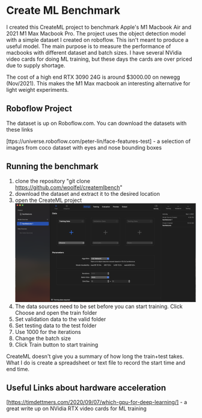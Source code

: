 # Create ML Benchmark

I created this CreateML project to benchmark Apple's M1 Macbook Air and 2021 M1 Max Macbook Pro. The project uses the object detection model with a simple dataset I created on roboflow. This isn't meant to produce a useful model. The main purpose is to measure the performance of macbooks with different dataset and batch sizes. I have several NVidia video cards for doing ML training, but these days the cards are over priced due to supply shortage.

The cost of a high end RTX 3090 24G is around $3000.00 on newegg (Nov/2021). This makes the M1 Max macbook an interesting alternative for light weight experiments.

## Roboflow Project

The dataset is up on Roboflow.com. You can download the datasets with these links

[ttps://universe.roboflow.com/peter-lin/face-features-test] - a selection of images from coco dataset with eyes and nose bounding boxes

## Running the benchmark

1. clone the repository "git clone https://github.com/woolfel/createmlbench"
2. download the dataset and extract it to the desired location
3. open the CreateML project ![createml project](./images/createml-open-project.png)
4. The data sources need to be set before you can start training. Click Choose and open the train folder
5. Set validation data to the valid folder
6. Set testing data to the test folder
7. Use 1000 for the iterations
8. Change the batch size
9. Click Train button to start training

CreateML doesn't give you a summary of how long the train+test takes. What I do is create a spreadsheet or text file to record the start time and end time.



## Useful Links about hardware acceleration
[https://timdettmers.com/2020/09/07/which-gpu-for-deep-learning/] - a great write up on NVidia RTX video cards for ML training
